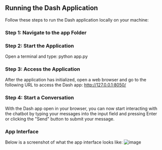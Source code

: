 ## Running the Dash Application

Follow these steps to run the Dash application locally on your machine:

### Step 1: Navigate to the app Folder

### Step 2: Start the Application
Open a terminal and type: python app.py

### Step 3: Access the Application
After the application has initialized, open a web browser and go to the following URL to access the Dash app:
http://127.0.0.1:8050/

### Step 4: Start a Conversation
With the Dash app open in your browser, you can now start interacting with the chatbot by typing your messages into the input field and pressing Enter or clicking the "Send" button to submit your message.

### App Interface
Below is a screenshot of what the app interface looks like:
![image](https://github.com/edvyan/Project/assets/46171741/179296af-2fda-4ce3-8aa7-53854dbddf60)
